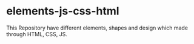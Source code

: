 # elements-js-css-html
This Repository have different elements, shapes and design which made through HTML, CSS, JS.
